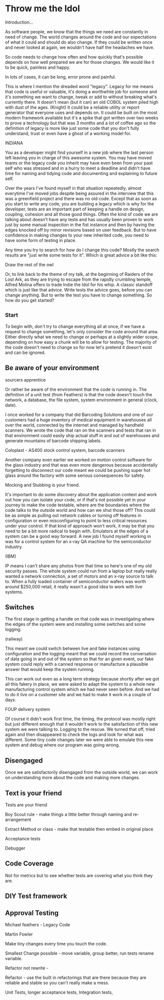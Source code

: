 # Throw me the Idol

Introduction...


As software people, we know that the things we need are constantly in need of change. The world changes around the code and our expectations of what it could and should do also change. If they could be written once and never looked at again, we wouldn't have half the headaches we have. 

So code needs to change how often and how quickly that's possible depends on how well prepared we are for those changes. We would like it to be quick, painless and happy.

In lots of cases, it can be long, error prone and painful.

This is where I mention the dreaded word "legacy". Legacy for me means that code is useful or valuable, it's doing a worthwhile job for someone and it's something we want to change, tweak or add to without breaking what's currently there. It doesn't mean (but it can) an old COBOL system piled high with dust of the ages. (Knight) It could be a reliable utility or report generator that everyone uses and depends on. It could be built on the most modern framework available but it's a spike that got written over two weeks to prove a technology but that was 3 months and a lot of coffee ago so the definition of legacy is more like just some code that you don't fully understand, trust or even have a ghost of a working model for.

INDIANA 

You as a developer might find yourself in a new job where the last person left leaving you in charge of this awesome system. You may have moved teams or the legacy code you inherit may have even been from your past self who was stressed and in a hurry to meet a deadline and didn't have time for naming and tidying code and documenting and explaining to future self.  

Over the years I've found myself in that situation repeatedly, almost everytime I've moved jobs despite being assured in the interview that this was a greenfield project and there was no old code. Except that as soon as you start to write any code, you are building a legacy which is why for the developer, tests are an important part of keeping a handle on design, coupling, cohesion and all those good things. Often the kind of code we are talking about doesn't have any tests and has usually been proven to work just by some manual inspection in the fist instance and then by having the edges knocked off by minor revisions based on user feedback. But to have confidence in making changes to your new inherited code, you need to have some form of testing in place.

Any time you try to search for how do I change this code? Mostly the search results are "just write some tests for it". Which is great advice a bit like this:

Draw the rest of the owl

Or, to link back to the theme of my talk, at the beginning of Raiders of the Lost Ark, as they are trying to escape from the rapidly crumbling temple, Alfred Molina offers to trade Indie the Idol for his whip. A classic standoff which is just like that advice. Write tests the advice goes, before you can change anything. But to write the test you have to change something. So how do you get started?

## <small>Start</small>

To begin with, don't try to change everything all at once, if we have a request to change something, let's only consider the code around that area. Either directly what we need to change or perhaps at a slightly wider scope, depending on how easy a chunk will be to allow for testing. The majority of the code doesn't need to change so for now let's pretend it doesn't exist and can be ignored.

## Be aware of your environment

sourcers apprentice

Or rather be aware of the environment that the code is running in. The definition of a unit test (from Feathers) is that the code doesn't touch the network, a database, the file system, system environment in general (clock, date).

I once worked for a company that did Barcoding Solutions and one of our customers had a huge inventory of medical equipment in warehouses all over the world, connected by the internet and managed by handheld scanners. We wrote the code that ran on the scanners and tests that ran in that environment could easily ship actual stuff in and out of warehouses and generate mountains of barcode shipping labels.

Coloplast - AS400 stock control system, barcode scanners

Another company even earlier we worked on motion control software for the glass industry and that was even more dangerous because accidentally forgetting to disconnect our code meant we could be pushing super hot glass around the factory with some serious consequences for safety.

Mocking and Stubbing is your friend.

It's important to do some discovery about the application context and work out how you can isolate your code, or if that's not possible yet in your journey to make the code testable, where are the boundaries where the code talks to the outside world and how can we shut those off? This could be as simple as pulling out network cables or turning off features in configuration or even misconfiguring to point to less critical resources under your control. If that kind of approach won't work, it may be that you need to be a bit more radical to begin with. Emulators at the edges of a system can be a good way forward. A new job I found myself working in was for a control system for an x-ray QA machine for the semiconductor industry. 

(IBM)

IP means I can't share any photos from that time so here's one of my old security passes. The whole system could run from a laptop but really really wanted a network connection, a set of motors and an x-ray source to talk to. When a fully loaded container of semiconductor wafers was worth around $250,000 retail, it really wasn't a good idea to work with live systems. 

## Switches 

The first stage in getting a handle on that code was in investigating where the edges of the system were and installing some switches and some logging.

(railway)  

This meant we could switch between live and fake instances using configuration and the logging meant that we could record the conversation of data going in and out of the system so that for an given event, our fake system could reply with a canned response or manufacture a plausible answer that would keep the system running.  

This can work out even as a long term strategy because shortly after we got all this fakery in place, we were asked to adapt the system to a whole new manufacturing control system which we had never seen before. And we had to do it live on a customer site and we had to make it work in a couple of days. 

FOUP delivery system 

Of course it didn't work first time, the timing, the protocol was mostly right but just different enough that it wouldn't work to the satisfaction of this new system we were talking to. Logging to the rescue. We turned that off, tried again and then disappeared to check the logs and look for what was different. Some tiny code changes later we were able to emulate this new system and debug where our program was going wrong. 

## Disengaged

Once we are satisfactorily disengaged from the outside world, we can work on understanding more about the code and making more changes.


## Text is your friend
Tests are your friend

Boy Scout rule - make things a little better through naming and re-arrangement

Extract Method or class - make that testable then embed in original place

Acceptance tests


Debugger

## Code Coverage
Not for metrics but to see whether tests are covering what you think they are.

## DIY Test framework

## Approval Testing

Michael feathers - Legacy Code

Martin Fowler

Make tiny changes every time you touch the code.

Smallest Change possible  - move variable, group better, run tests
rename variable.

Refactor not rewrite - 

Refactor - use the built in refactorings that are there because they are reliable and stable so you can't really make a mess. 

Unit Tests, longer acceptance tests, Integration tests, 
